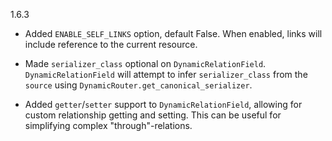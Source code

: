 1.6.3

- Added `ENABLE_SELF_LINKS` option, default False.
  When enabled, links will include reference to the current resource.

- Made `serializer_class` optional on `DynamicRelationField`.
  `DynamicRelationField` will attempt to infer `serializer_class` from the
  `source` using `DynamicRouter.get_canonical_serializer`.

- Added `getter`/`setter` support to `DynamicRelationField`, allowing
  for custom relationship getting and setting. This can be useful for simplifying 
  complex "through"-relations.
